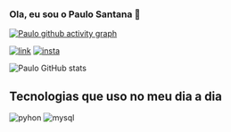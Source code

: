 ### Ola, eu sou o Paulo Santana 👋

[![Paulo github activity graph](https://github-readme-activity-graph.vercel.app/graph?username=opaulodev&bg_color=0d1117&color=6695b2&line=ffffff&point=ff0000&area=true&hide_border=true)](https://github.com/ashutosh00710/github-readme-activity-graph)

[![link](https://img.shields.io/badge/LinkedIn-0077B5?style=for-the-badge&logo=linkedin&logoColor=white)](www.linkedin.com/in/paulo-santana-7518925a)
[![insta](https://img.shields.io/badge/Instagram-E4405F?style=for-the-badge&logo=instagram&logoColor=white)](https://instagram.com/_psantanaa_)

![Paulo GitHub stats](https://github-readme-stats.vercel.app/api?username=opaulodev&show_icons=true&theme=cobalt)

## Tecnologias que uso no meu dia a dia

![pyhon](https://img.shields.io/badge/Python-14354C?style=for-the-badge&logo=python&logoColor=white)
![mysql](https://img.shields.io/badge/MySQL-00000F?style=for-the-badge&logo=mysql&logoColor=white)
